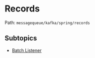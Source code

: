 # Records

Path: `messagequeue/kafka/spring/records`

## Subtopics
- [Batch Listener](./batch_listener/README.md)

